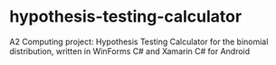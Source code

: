 # hypothesis-testing-calculator
A2 Computing project: Hypothesis Testing Calculator for the binomial distribution, written in WinForms C# and Xamarin C# for Android
